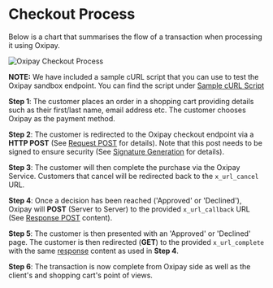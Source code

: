 # Checkout Process

Below is a chart that summarises the flow of a transaction when processing it using Oxipay.

<img src="/img/api/1.png" alt="Oxipay Checkout Process">

**NOTE:** We have included a sample cURL script that you can use to test the Oxipay sandbox endpoint. You can find the script under [Sample cURL Script](../developer_resources/sample_curl.md)

 **Step 1**: The customer places an order in a shopping cart providing details such as their first/last name, email address etc. The customer chooses Oxipay as the payment method.

 **Step 2**: The customer is redirected to the Oxipay checkout endpoint via a **HTTP POST** (See <a href="/developer_resources/api_reference/#Request">Request POST</a> for details). Note that this post needs to be signed to ensure security (See <a href="/developer_resources/signature_generation/">Signature Generation</a> for details).

 **Step 3**: The customer will then complete the purchase via the Oxipay Service. Customers that cancel will be redirected back to the <code>x_url_cancel</code> URL.

**Step 4**: Once a decision has been reached ('Approved' or 'Declined'), Oxipay will **POST** (Server to Server) to the provided <code>x_url_callback</code> URL  (See <a href="/developer_resources/api_reference/#Responses">Response POST</a> content).  

**Step 5**: The customer is then presented with an 'Approved' or 'Declined' page.  The customer is then redirected (**GET**) to the provided <code>x_url_complete</code> with the same <a href="/developer_resources/api_reference/#Responses">response</a> content as used in **Step 4**.  

 **Step 6**: The transaction is now complete from Oxipay side as well as the client's and shopping cart's point of views.

